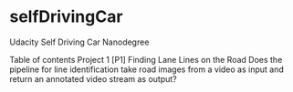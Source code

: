 # selfDrivingCar
Udacity Self Driving Car Nanodegree

Table of contents
Project 1 [P1] Finding Lane Lines on the Road
  Does the pipeline for line identification take road images from a video as input and return an annotated video stream as output?
  

